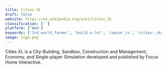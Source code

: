 ```yaml
---
title: Cities XL
draft: false 
website: https://en.wikipedia.org/wiki/Cities_XL
classification: ['']
platform: ['Web']
keywords: ['3rd_world_farmer', 'build-a-lot', 'caesar_iv', 'cities:_skylines', 'gladiator_school', 'megapolis', 'outpost', 'railroad_tycoon', 'rimworld', 'simant:_the_electronic_ant_colony', 'simcity_buildit', 'simcity_societies', 'snoopy’s_street_fair', 'warcraft_ii:_battle.net_edition']
image: logo.png
---
```

Cities XL is a City-Building, Sandbox, Construction and Management, Economy, and Single-player Simulation developed and published by Focus Home Interactive.